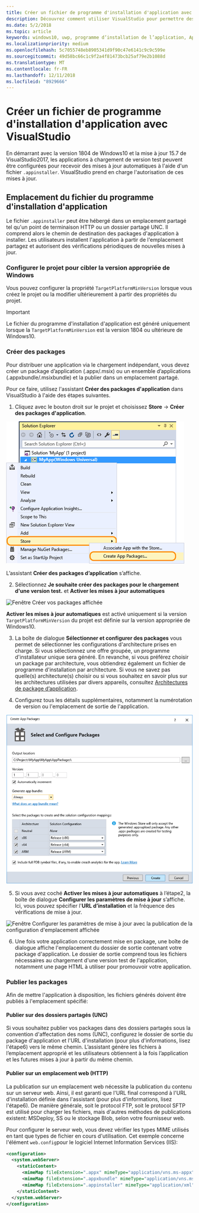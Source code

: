 ```yaml
---
title: Créer un fichier de programme d'installation d'application avec VisualStudio
description: Découvrez comment utiliser VisualStudio pour permettre des mises à jour automatiques à l'aide du fichier .appinstaller.
ms.date: 5/2/2018
ms.topic: article
keywords: windows10, uwp, programme d’installation de l’application, AppInstaller, charger une version test
ms.localizationpriority: medium
ms.openlocfilehash: 5c7055748eb8905341d9f90c47e6141c9c9c599e
ms.sourcegitcommit: 49d58bc66c1c9f2a4f81473bcb25af79e2b1088d
ms.translationtype: MT
ms.contentlocale: fr-FR
ms.lasthandoff: 12/11/2018
ms.locfileid: "8929666"
---
```

# <a name="create-an-app-installer-file-with-visual-studio"></a>Créer un fichier de programme d'installation d'application avec VisualStudio

En démarrant avec la version 1804 de Windows10 et la mise à jour 15.7 de VisualStudio2017, les applications à chargement de version test peuvent être configurées pour recevoir des mises à jour automatiques à l'aide d'un fichier `.appinstaller`. VisualStudio prend en charge l'autorisation de ces mises à jour.

## <a name="app-installer-file-location"></a>Emplacement du fichier du programme d'installation d'application
Le fichier `.appinstaller` peut être hébergé dans un emplacement partagé tel qu'un point de terminaison HTTP ou un dossier partagé UNC. Il comprend alors le chemin de destination des packages d'application à installer. Les utilisateurs installent l'application à partir de l'emplacement partagez et autorisent des vérifications périodiques de nouvelles mises à jour. 


### <a name="configure-the-project-to-target-the-correct-windows-version"></a>Configurer le projet pour cibler la version appropriée de Windows

Vous pouvez configurer la propriété `TargetPlatformMinVersion` lorsque vous créez le projet ou la modifier ultérieurement à partir des propriétés du projet. 

>[!IMPORTANT]
> Le fichier du programme d'installation d'application est généré uniquement lorsque la `TargetPlatformMinVersion` est la version 1804 ou ultérieure de Windows10.


### <a name="create-packages"></a>Créer des packages

Pour distribuer une application via le chargement indépendant, vous devez créer un package d’application (.appx/.msix) ou un ensemble d’applications (.appxbundle/.msixbundle) et la publier dans un emplacement partagé.

Pour ce faire, utilisez l'assistant **Créer des packages d'application** dans VisualStudio à l'aide des étapes suivantes.

1. Cliquez avec le bouton droit sur le projet et choisissez **Store** -> **Créer des packages d'application**.  

![Menu contextuel avec navigation vers Créer des packages d’application](images/packaging-screen2.jpg)   

L’assistant **Créer des packages d’application** s’affiche.

2. Sélectionnez **Je souhaite créer des packages pour le chargement d'une version test.** et **Activer les mises à jour automatiques**  

![Fenêtre Créer vos packages affichée](images/select-sideloading.png)  

**Activer les mises à jour automatiques** est activé uniquement si la version `TargetPlatformMinVersion` du projet est définie sur la version appropriée de Windows10.

3. La boîte de dialogue **Sélectionner et configurer des packages** vous permet de sélectionner les configurations d'architecture prises en charge. Si vous sélectionnez une offre groupée, un programme d'installateur unique sera généré. En revanche, si vous préférez choisir un package par architecture, vous obtiendrez également un fichier de programme d'installation par architecture.  Si vous ne savez pas quelle(s) architecture(s) choisir ou si vous souhaitez en savoir plus sur les architectures utilisées par divers appareils, consultez [Architectures de package d’application](device-architecture.md).

4. Configurez tous les détails supplémentaires, notamment la numérotation de version ou l'emplacement de sortie de l'application.

![Fenêtre Créer des packages d’application avec la configuration de package affichée](images/packaging-screen5.jpg)  

5. Si vous avez coché **Activer les mises à jour automatiques** à l’étape2, la boîte de dialogue **Configurer les paramètres de mise à jour** s’affiche. Ici, vous pouvez spécifier l'**URL d’installation** et la fréquence des vérifications de mise à jour.

![Fenêtre Configurer les paramètres de mise à jour avec la publication de la configuration d'emplacement affichée](images/sideloading-screen.png)  

6. Une fois votre application correctement mise en package, une boîte de dialogue affiche l'emplacement du dossier de sortie contenant votre package d'application. Le dossier de sortie comprend tous les fichiers nécessaires au chargement d'une version test de l'application, notamment une page HTML à utiliser pour promouvoir votre application.

### <a name="publish-packages"></a>Publier les packages

Afin de mettre l'application à disposition, les fichiers générés doivent être publiés à l'emplacement spécifié:

#### <a name="publish-to-shared-folders-unc"></a>Publier sur des dossiers partagés (UNC)

Si vous souhaitez publier vos packages dans des dossiers partagés sous la convention d'affectation des noms (UNC), configurez le dossier de sortie du package d'application et l'URL d'installation (pour plus d'informations, lisez l'étape6) vers le même chemin. L’assistant génère les fichiers à l’emplacement approprié et les utilisateurs obtiennent à la fois l’application et les futures mises à jour à partir du même chemin.

#### <a name="publish-to-a-web-location-http"></a>Publier sur un emplacement web (HTTP)

La publication sur un emplacement web nécessite la publication du contenu sur un serveur web. Ainsi, il est garanti que l'URL final correspond à l'URL d'installation définie dans l'assistant (pour plus d'informations, lisez l'étape6). De manière générale, soit le protocol FTP, soit le protocol SFTP est utilisé pour charger les fichiers, mais d'autres méthodes de publications existent: MSDeploy, SS ou le stockage Blob, selon votre fournisseur web.

Pour configurer le serveur web, vous devez vérifier les types MIME utilisés en tant que types de fichier en cours d'utilisation. Cet exemple concerne l'élément `web.config`pour le logiciel Internet Information Services (IIS):

```xml
<configuration>
  <system.webServer>
    <staticContent>
      <mimeMap fileExtension=".appx" mimeType="application/vns.ms-appx" />
      <mimeMap fileExtension=".appxbundle" mimeType="application/vns.ms-appx" />
      <mimeMap fileExtension=".appinstaller" mimeType="application/xml" />
    </staticContent>  
  </system.webServer>  
</configuration>
```




















